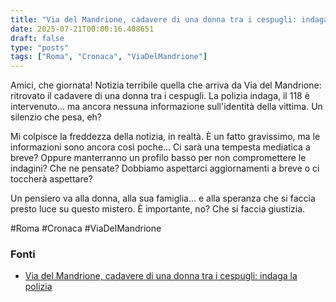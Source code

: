 ```yaml
---
title: "Via del Mandrione, cadavere di una donna tra i cespugli: indaga la polizia"
date: 2025-07-21T00:00:16.408651
draft: false
type: "posts"
tags: ["Roma", "Cronaca", "ViaDelMandrione"]
---
```


Amici, che giornata!  Notizia terribile quella che arriva da Via del Mandrione: ritrovato il cadavere di una donna tra i cespugli.  La polizia indaga, il 118 è intervenuto...  ma ancora nessuna informazione sull'identità della vittima.  Un silenzio che pesa, eh?  

Mi colpisce la freddezza della notizia, in realtà.  È un fatto gravissimo, ma le informazioni sono ancora così poche...  Ci sarà una tempesta mediatica a breve?  Oppure manterranno un profilo basso per non compromettere le indagini?  Che ne pensate?  Dobbiamo aspettarci aggiornamenti a breve o ci toccherà aspettare?  

Un pensiero va alla donna, alla sua famiglia… e alla speranza che si faccia presto luce su questo mistero.  È importante, no?  Che si faccia giustizia.


#Roma #Cronaca #ViaDelMandrione


### Fonti
- [Via del Mandrione, cadavere di una donna tra i cespugli: indaga la polizia](https://roma.repubblica.it/cronaca/2025/07/20/news/cadavere_donna_mandrione_roma_polizia-424742701/)
